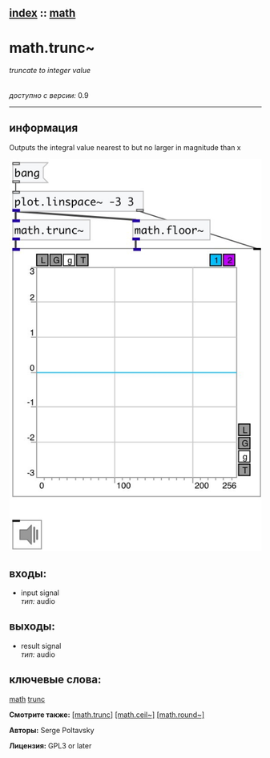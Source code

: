 [index](index.html) :: [math](category_math.html)
---

# math.trunc~

###### truncate to integer value

*доступно с версии:* 0.9

---


## информация
Outputs the integral value nearest to but no larger in magnitude than x


[![example](../examples/img/math.trunc~.jpg)](../examples/pd/math.trunc~.pd)









## входы:

* input signal<br>
_тип:_ audio



## выходы:

* result signal<br>
_тип:_ audio



## ключевые слова:

[math](keywords/math.html)
[trunc](keywords/trunc.html)



**Смотрите также:**
[\[math.trunc\]](math.trunc.html)
[\[math.ceil~\]](math.ceil~.html)
[\[math.round~\]](math.round~.html)




**Авторы:** Serge Poltavsky




**Лицензия:** GPL3 or later





